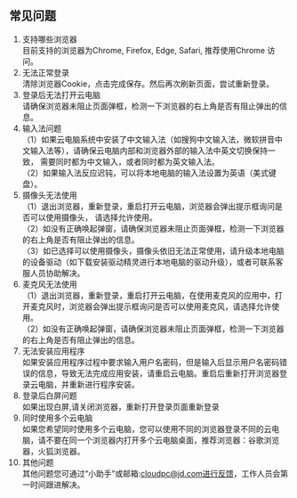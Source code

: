 ## 常见问题
1.	支持哪些浏览器<br>
目前支持的浏览器为Chrome, Firefox, Edge, Safari, 推荐使用Chrome 访问。<br>
2.	无法正常登录<br>
清除浏览器Cookie，点击完成保存。然后再次刷新页面，尝试重新登录。<br>
3. 登录后无法打开云电脑<br>
请确保浏览器未阻止页面弹框，检测一下浏览器的右上角是否有阻止弹出的信息。<br>
4. 输入法问题<br>
（1）如果云电脑系统中安装了中文输入法（如搜狗中文输入法，微软拼音中文输入法等），请确保云电脑内部和浏览器外部的输入法中英文切换保持一致， 需要同时都为中文输入，或者同时都为英文输入法。<br>
（2）如果输入法反应迟钝，可以将本地电脑的输入法设置为英语（美式键盘）。<br>
5. 摄像头无法使用<br>
（1）退出浏览器，重新登录，重启打开云电脑，浏览器会弹出提示框询问是否可以使用摄像头， 请选择允许使用。<br>
（2）如没有正确唤起弹窗，请确保浏览器未阻止页面弹框，检测一下浏览器的右上角是否有阻止弹出的信息。<br>
（3）如已选择可以使用摄像头，摄像头依旧无法正常使用，请升级本地电脑的设备驱动（如下载安装驱动精灵进行本地电脑的驱动升级），或者可联系客服人员协助解决。<br>
6. 麦克风无法使用<br>
（1）退出浏览器，重新登录，重启打开云电脑，在使用麦克风的应用中，打开麦克风时，浏览器会弹出提示框询问是否可以使用麦克风，请选择允许使用。<br>
（2）如没有正确唤起弹窗，请确保浏览器未阻止页面弹框，检测一下浏览器的右上角是否有阻止弹出的信息。<br>
7. 无法安装应用程序<br>
如果安装应用程序过程中要求输入用户名密码，但是输入后显示用户名密码错误的信息，导致无法完成应用安装，请重启云电脑。重启后重新打开浏览器登录云电脑，并重新进行程序安装。<br>
8. 登录后白屏问题<br>
如果出现白屏,请关闭浏览器，重新打开登录页面重新登录<br>
9. 同时使用多个云电脑<br>
如果您希望同时使用多个云电脑，您可以使用不同的浏览器登录不同的云电脑，请不要在同一个浏览器内打开多个云电脑桌面，推荐浏览器：谷歌浏览器，火狐浏览器。<br>
10. 其他问题<br>
其他问题您可通过“小助手”或邮箱:cloudpc@jd.com进行反馈，工作人员会第一时间跟进解决。<br>

